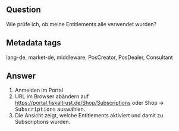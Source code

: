 ## Question

Wie prüfe ich, ob meine Entitlements alle verwendet wurden?

## Metadata tags

lang-de, market-de, middleware, PosCreator, PosDealer, Consultant

## Answer

1.	Anmelden im Portal
2.	URL im Browser abändern auf https://portal.fiskaltrust.de/Shop/Subscriptions
oder <kbd>Shop</kbd>  &rarr;  <kbd>Subscriptions</kbd> auswählen.
3.	Die Ansicht zeigt, welche Entitlements aktiviert und damit zu Subscriptions wurden.
